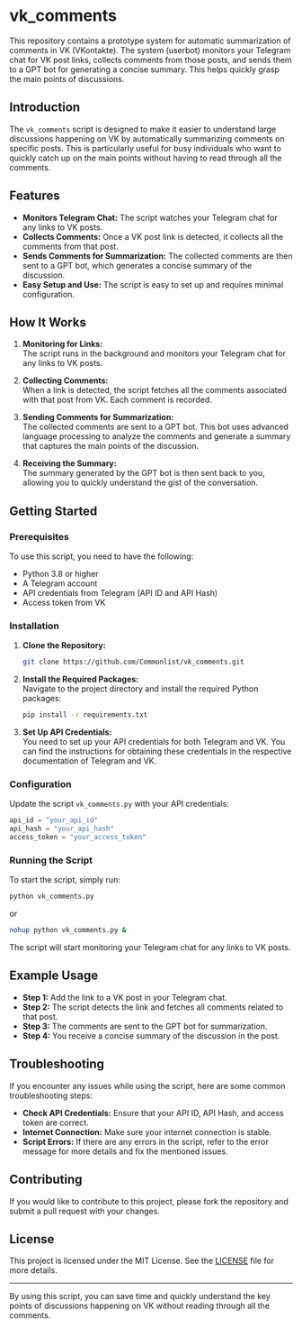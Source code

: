 # vk_comments

This repository contains a prototype system for automatic summarization of comments in VK (VKontakte). The system (userbot) monitors your Telegram chat for VK post links, collects comments from those posts, and sends them to a GPT bot for generating a concise summary. This helps quickly grasp the main points of discussions.

## Introduction

The `vk_comments` script is designed to make it easier to understand large discussions happening on VK by automatically summarizing comments on specific posts. This is particularly useful for busy individuals who want to quickly catch up on the main points without having to read through all the comments.

## Features

- **Monitors Telegram Chat:** The script watches your Telegram chat for any links to VK posts.
- **Collects Comments:** Once a VK post link is detected, it collects all the comments from that post.
- **Sends Comments for Summarization:** The collected comments are then sent to a GPT bot, which generates a concise summary of the discussion.
- **Easy Setup and Use:** The script is easy to set up and requires minimal configuration.

## How It Works

1. **Monitoring for Links:**  
   The script runs in the background and monitors your Telegram chat for any links to VK posts.

2. **Collecting Comments:**  
   When a link is detected, the script fetches all the comments associated with that post from VK. Each comment is recorded.

3. **Sending Comments for Summarization:**  
   The collected comments are sent to a GPT bot. This bot uses advanced language processing to analyze the comments and generate a summary that captures the main points of the discussion.

4. **Receiving the Summary:**  
   The summary generated by the GPT bot is then sent back to you, allowing you to quickly understand the gist of the conversation.

## Getting Started

### Prerequisites

To use this script, you need to have the following:

- Python 3.8 or higher
- A Telegram account
- API credentials from Telegram (API ID and API Hash)
- Access token from VK

### Installation

1. **Clone the Repository:**

    ```bash
    git clone https://github.com/Commonlist/vk_comments.git
    ```

2. **Install the Required Packages:**  
   Navigate to the project directory and install the required Python packages:

    ```bash
    pip install -r requirements.txt
    ```

3. **Set Up API Credentials:**  
   You need to set up your API credentials for both Telegram and VK. You can find the instructions for obtaining these credentials in the respective documentation of Telegram and VK.

### Configuration

Update the script `vk_comments.py` with your API credentials:

```python
api_id = "your_api_id"
api_hash = "your_api_hash"
access_token = "your_access_token"
```

### Running the Script

To start the script, simply run:

```bash
python vk_comments.py
```

or

```bash
nohup python vk_comments.py &
```

The script will start monitoring your Telegram chat for any links to VK posts.

## Example Usage

- **Step 1:** Add the link to a VK post in your Telegram chat.
- **Step 2:** The script detects the link and fetches all comments related to that post.
- **Step 3:** The comments are sent to the GPT bot for summarization.
- **Step 4:** You receive a concise summary of the discussion in the post.

## Troubleshooting

If you encounter any issues while using the script, here are some common troubleshooting steps:

- **Check API Credentials:** Ensure that your API ID, API Hash, and access token are correct.
- **Internet Connection:** Make sure your internet connection is stable.
- **Script Errors:** If there are any errors in the script, refer to the error message for more details and fix the mentioned issues.

## Contributing

If you would like to contribute to this project, please fork the repository and submit a pull request with your changes.

## License

This project is licensed under the MIT License. See the [LICENSE](LICENSE) file for more details.

---

By using this script, you can save time and quickly understand the key points of discussions happening on VK without reading through all the comments.
